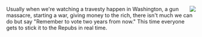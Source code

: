 <img src="http://scripting.com/images/2020/05/05/personWithTablet.png" border="0" align="right">Usually when we're watching a travesty happen in Washington, a gun massacre, starting a war, giving money to the rich, there isn't much we can do but say "Remember to vote two years from now." This time everyone gets to stick it to the Repubs in real time.
